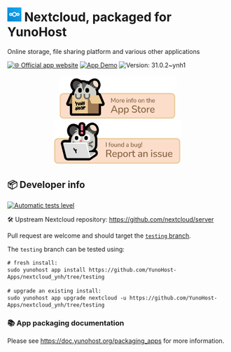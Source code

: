 <!--
N.B.: This README was automatically generated by <https://github.com/YunoHost/apps_tools/blob/main/readme_generator>
It shall NOT be edited by hand.
-->

<h1>
  <img src="https://raw.githubusercontent.com/YunoHost/apps/master/logos/nextcloud.png" width="32px" alt="Logo of Nextcloud">
  Nextcloud, packaged for YunoHost
</h1>

Online storage, file sharing platform and various other applications

[![🌐 Official app website](https://img.shields.io/badge/Official_app_website-darkgreen?style=for-the-badge)](https://nextcloud.com)
[![App Demo](https://img.shields.io/badge/App_Demo-blue?style=for-the-badge)](https://demo.nextcloud.com/)
![Version: 31.0.2~ynh1](https://img.shields.io/badge/Version-31.0.2~ynh1-rgba(0,150,0,1)?style=for-the-badge)

<div align="center">
<a href="https://apps.yunohost.org/app/nextcloud"><img height="100px" src="https://github.com/YunoHost/yunohost-artwork/raw/refs/heads/main/badges/neopossum-badges/badge_more_info_on_the_appstore.svg"/></a>
<a href="https://github.com/YunoHost-Apps/nextcloud_ynh/issues"><img height="100px" src="https://github.com/YunoHost/yunohost-artwork/raw/refs/heads/main/badges/neopossum-badges/badge_report_an_issue.svg"/></a>
</div>

## 📦 Developer info

[![Automatic tests level](https://apps.yunohost.org/badge/cilevel/nextcloud)](https://ci-apps.yunohost.org/ci/apps/nextcloud/)

🛠️ Upstream Nextcloud repository: <https://github.com/nextcloud/server>

Pull request are welcome and should target the [`testing` branch](https://github.com/YunoHost-Apps/nextcloud_ynh/tree/testing).

The `testing` branch can be tested using:
```
# fresh install:
sudo yunohost app install https://github.com/YunoHost-Apps/nextcloud_ynh/tree/testing

# upgrade an existing install:
sudo yunohost app upgrade nextcloud -u https://github.com/YunoHost-Apps/nextcloud_ynh/tree/testing
```

### 📚 App packaging documentation

Please see <https://doc.yunohost.org/packaging_apps> for more information.